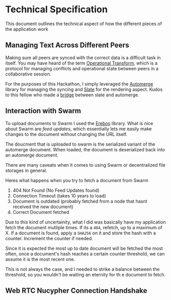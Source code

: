 # Technical Specification

This document outlines the technical aspect of how the different pieces of the application work

## Managing Text Across Different Peers

Making sure all peers are synced with the correct data is a difficult task in itself. You may have heard of the term [Operational Transform](https://en.wikipedia.org/wiki/Operational_transformation), which is a protocol for managing conflicts and operational state between peers in a collaborative session.

For the purposes of this Hackathon, I simply leveraged the [Automerge](https://github.com/automerge/automerge) library for managing the syncing and [Slate](https://github.com/ianstormtaylor/slate) for the rendering aspect. Kudos to this fellow who made a [bridge](https://github.com/humandx/slate-automerge) between slate and automerge.

## Interaction with Swarm

To upload documents to Swarm I used the [Erebos](https://erebos.js.org/docs/examples-feeds) library. What is nice about Swarm are <i>feed updates</i>, which essentially lets me easily make changes to the document without changing the URL itself.

The doucment that is uploaded to swarm is the serialized variant of the automerge document. When loaded, the document is deserialized back into an automerge document.

There are many caveats when it comes to using Swarm or decentralized file storages in general.

Heres what happens when you try to fetch a document from Swarm

1. 404 Not Found (No Feed Updates found)
2. Connection Timeout (takes 10 years to load)
3. Document is outdated (probably fetched from a node that hasnt received the new document)
4. Correct Document fetched

Due to this kind of uncertainity, what I did was basically have my application fetch the document mutliple times. If its a `404`, refetch, up to a maximum of X. If a document is found, apply a `SHA256` on it and store the hash with a counter. Increment the counter if needed. 

Since it is expected the most up to date document will be fetched the most often, once a document's hash reaches a certain counter threshold, we can assume it is the most recent one.

This is not always the case, and I needed to strike a balance between the threshold, so you wouldn't be waiting an eternity for th e document to fetch.

## Web RTC Nucypher Connection Handshake